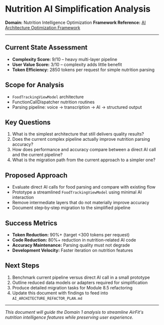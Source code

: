 # Nutrition AI Simplification Analysis

**Domain:** Nutrition Intelligence Optimization
**Framework Reference:** [AI Architecture Optimization Framework](AI_ARCHITECTURE_OPTIMIZATION_FRAMEWORK.md)

---

## Current State Assessment
- **Complexity Score:** 9/10 – heavy multi-layer pipeline
- **User Value Score:** 3/10 – complexity adds little benefit
- **Token Efficiency:** 2850 tokens per request for simple nutrition parsing

## Scope for Analysis
- `FoodTrackingViewModel` architecture
- FunctionCallDispatcher nutrition routines
- Parsing pipeline: voice → transcription → AI → structured output

## Key Questions
1. What is the simplest architecture that still delivers quality results?
2. Does the current complex pipeline actually improve nutrition parsing accuracy?
3. How does performance and accuracy compare between a direct AI call and the current pipeline?
4. What is the migration path from the current approach to a simpler one?

## Proposed Approach
- Evaluate direct AI calls for food parsing and compare with existing flow
- Prototype a streamlined `FoodTrackingViewModel` using minimal AI interaction
- Remove intermediate layers that do not materially improve accuracy
- Document step‑by‑step migration to the simplified pipeline

## Success Metrics
- **Token Reduction:** 90%+ (target <300 tokens per request)
- **Code Reduction:** 80%+ reduction in nutrition-related AI code
- **Accuracy Maintenance:** Parsing quality must not degrade
- **Development Velocity:** Faster iteration on nutrition features

## Next Steps
1. Benchmark current pipeline versus direct AI call in a small prototype
2. Outline reduced data models or adapters required for simplification
3. Produce detailed migration tasks for Module 8.5 refactoring
4. Update this document with findings to feed into `AI_ARCHITECTURE_REFACTOR_PLAN.md`

---

*This document will guide the Domain 1 analysis to streamline AirFit's nutrition intelligence features while preserving user experience.*
